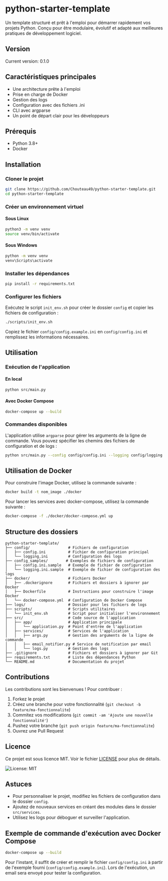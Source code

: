 # python-starter-template

Un template structuré et prêt à l'emploi pour démarrer rapidement vos projets Python. Conçu pour être modulaire, évolutif et adapté aux meilleures pratiques de développement logiciel.

## Version

Current version: 0.1.0

## Caractéristiques principales

- Une architecture prête à l'emploi
- Prise en charge de Docker
- Gestion des logs
- Configuration avec des fichiers .ini
- CLI avec argparse
- Un point de départ clair pour les développeurs

## Prérequis

- Python 3.8+
- Docker

## Installation

### Cloner le projet

```bash
git clone https://github.com/Chouteau49/python-starter-template.git
cd python-starter-template
```

### Créer un environnement virtuel

#### Sous Linux

```bash
python3 -m venv venv
source venv/bin/activate
```

#### Sous Windows

```bash
python -m venv venv
venv\Scripts\activate
```

### Installer les dépendances

```bash
pip install -r requirements.txt
```

### Configurer les fichiers

Exécutez le script `init_env.sh` pour créer le dossier `config` et copier les fichiers de configuration :

```bash
./scripts/init_env.sh
```

Copiez le fichier `config/config.example.ini` en `config/config.ini` et remplissez les informations nécessaires.

## Utilisation

### Exécution de l'application

#### En local

```bash
python src/main.py
```

#### Avec Docker Compose

```bash
docker-compose up --build
```

### Commandes disponibles

L'application utilise `argparse` pour gérer les arguments de la ligne de commande. Vous pouvez spécifier les chemins des fichiers de configuration et de logs :

```bash
python src/main.py --config config/config.ini --logging config/logging.ini
```

## Utilisation de Docker

Pour construire l'image Docker, utilisez la commande suivante :
```bash
docker build -t nom_image ./docker
```

Pour lancer les services avec docker-compose, utilisez la commande suivante :
```bash
docker-compose -f ./docker/docker-compose.yml up
```

## Structure des dossiers

```
python-starter-template/
├── config/                 # Fichiers de configuration
│   ├── config.ini          # Fichier de configuration principal
│   └── logging.ini         # Configuration des logs
├── config_samples/        # Exemples de fichiers de configuration
│   ├── config.ini.sample   # Exemple de fichier de configuration
│   └── logging.ini.sample  # Exemple de fichier de configuration des logs
├── docker/                 # Fichiers Docker
│   ├── .dockerignore       # Fichiers et dossiers à ignorer par Docker
│   ├── Dockerfile          # Instructions pour construire l'image Docker
│   └── docker-compose.yml  # Configuration de Docker Compose
├── logs/                   # Dossier pour les fichiers de logs
├── scripts/                # Scripts utilitaires
│   └── init_env.sh         # Script pour initialiser l'environnement
├── src/                    # Code source de l'application
│   ├── app/                # Application principale
│   │   └── application.py  # Point d'entrée de l'application
│   ├── services/           # Services de l'application
│   │   ├── args.py         # Gestion des arguments de la ligne de commande
│   │   ├── email_notifier.py # Service de notification par email
│   │   └── logs.py         # Gestion des logs
├── .gitignore              # Fichiers et dossiers à ignorer par Git
├── requirements.txt        # Liste des dépendances Python
└── README.md               # Documentation du projet
```

## Contributions

Les contributions sont les bienvenues ! Pour contribuer :

1. Forkez le projet
2. Créez une branche pour votre fonctionnalité (`git checkout -b feature/ma-fonctionnalite`)
3. Commitez vos modifications (`git commit -am 'Ajoute une nouvelle fonctionnalité'`)
4. Pushez votre branche (`git push origin feature/ma-fonctionnalite`)
5. Ouvrez une Pull Request

## Licence

Ce projet est sous licence MIT. Voir le fichier [LICENSE](LICENSE) pour plus de détails.

![License: MIT](https://img.shields.io/badge/License-MIT-yellow.svg)

## Astuces

- Pour personnaliser le projet, modifiez les fichiers de configuration dans le dossier `config`.
- Ajoutez de nouveaux services en créant des modules dans le dossier `src/services`.
- Utilisez les logs pour déboguer et surveiller l'application.

## Exemple de commande d'exécution avec Docker Compose

```bash
docker-compose up --build
```

Pour l'instant, il suffit de créer et remplir le fichier `config/config.ini` à partir de l'exemple fourni (`config/config.example.ini`). Lors de l'exécution, un email sera envoyé pour tester la configuration.
